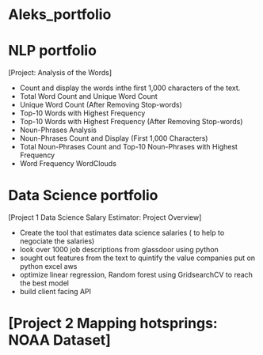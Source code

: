 # Aleks_portfolio

# NLP portfolio
[Project: Analysis of the Words]
- Count and display the words inthe first 1,000 characters of the text.
- Total Word Count and Unique Word Count
- Unique Word Count (After Removing Stop-words)
- Top-10 Words with Highest Frequency
- Top-10 Words with Highest Frequency (After Removing Stop-words)
- Noun-Phrases Analysis
- Noun-Phrases Count and Display (First 1,000 Characters)
- Total Noun-Phrases Count and Top-10 Noun-Phrases with Highest Frequency
- Word Frequency WordClouds

# Data Science portfolio
[Project 1 Data Science Salary Estimator: Project Overview] 
- Create the tool that estimates data science salaries ( to help to negociate the salaries)
- look over 1000 job descriptions  from glassdoor using python
- sought out features from the text to quintify the value companies put on python excel aws
- optimize linear regression, Random forest using GridsearchCV to reach the best model
- build client facing API


# [Project 2 Mapping hotsprings: NOAA Dataset]

[](https://github.com/aleszcz/Aleks_portfolio/blob/main/Image/Hot%20springs%20Mapping.jpg)
[](https://github.com/aleszcz/Aleks_portfolio/blob/main/Image/Hot%20springs%20Mapping.png)
